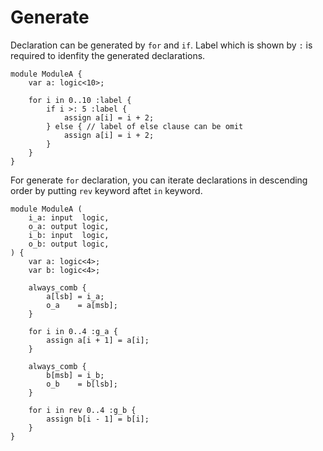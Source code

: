 # Generate

Declaration can be generated by `for` and `if`.
Label which is shown by `:` is required to idenfity the generated declarations.

```veryl,playground
module ModuleA {
    var a: logic<10>;

    for i in 0..10 :label {
        if i >: 5 :label {
            assign a[i] = i + 2;
        } else { // label of else clause can be omit
            assign a[i] = i + 2;
        }
    }
}
```

For generate `for` declaration, you can iterate declarations in descending order by putting `rev` keyword aftet `in` keyword.

```veryl,playground
module ModuleA (
    i_a: input  logic,
    o_a: output logic,
    i_b: input  logic,
    o_b: output logic,
) {
    var a: logic<4>;
    var b: logic<4>;

    always_comb {
        a[lsb] = i_a;
        o_a    = a[msb];
    }

    for i in 0..4 :g_a {
        assign a[i + 1] = a[i];
    }

    always_comb {
        b[msb] = i_b;
        o_b    = b[lsb];
    }

    for i in rev 0..4 :g_b {
        assign b[i - 1] = b[i];
    }
}
```

